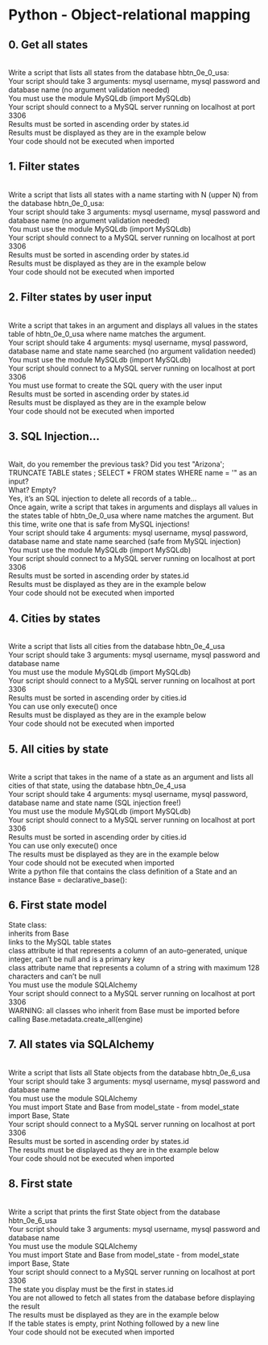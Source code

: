 <h1>Python - Object-relational mapping</h1>
<h2>0. Get all states</h2>
<br>
Write a script that lists all states from the database hbtn_0e_0_usa:
<br>
Your script should take 3 arguments: mysql username, mysql password and database name (no argument validation needed)
<br>You must use the module MySQLdb (import MySQLdb)
<br>Your script should connect to a MySQL server running on localhost at port 3306
<br>Results must be sorted in ascending order by states.id
<br>Results must be displayed as they are in the example below
<br>Your code should not be executed when imported
<br>
<h2>1. Filter states</h2>
<br>
Write a script that lists all states with a name starting with N (upper N) from the database hbtn_0e_0_usa:
<br>
Your script should take 3 arguments: mysql username, mysql password and database name (no argument validation needed)
<br>You must use the module MySQLdb (import MySQLdb)
<br>Your script should connect to a MySQL server running on localhost at port 3306
<br>Results must be sorted in ascending order by states.id
<br>Results must be displayed as they are in the example below
<br>Your code should not be executed when imported
<br>
<h2>2. Filter states by user input</h2>
<br>
Write a script that takes in an argument and displays all values in the states table of hbtn_0e_0_usa where name matches the argument.
<br>
Your script should take 4 arguments: mysql username, mysql password, database name and state name searched (no argument validation needed)<br>
You must use the module MySQLdb (import MySQLdb)<br>
Your script should connect to a MySQL server running on localhost at port 3306<br>
You must use format to create the SQL query with the user input<br>
Results must be sorted in ascending order by states.id<br>
Results must be displayed as they are in the example below<br>
Your code should not be executed when imported<br>
<h2>3. SQL Injection...</h2>
<br>
Wait, do you remember the previous task? Did you test "Arizona'; TRUNCATE TABLE states ; SELECT * FROM states WHERE name = '" as an input?
<br>
What? Empty?
<br>
Yes, it’s an SQL injection to delete all records of a table…
<br>
Once again, write a script that takes in arguments and displays all values in the states table of hbtn_0e_0_usa where name matches the argument. But this time, write one that is safe from MySQL injections!
<br>
Your script should take 4 arguments: mysql username, mysql password, database name and state name searched (safe from MySQL injection)<br>
You must use the module MySQLdb (import MySQLdb)<br>
Your script should connect to a MySQL server running on localhost at port 3306<br>
Results must be sorted in ascending order by states.id<br>
Results must be displayed as they are in the example below<br>
Your code should not be executed when imported<br>
<h2>4. Cities by states</h2>
<br>
Write a script that lists all cities from the database hbtn_0e_4_usa
<br>
Your script should take 3 arguments: mysql username, mysql password and database name<br>
You must use the module MySQLdb (import MySQLdb)<br>
Your script should connect to a MySQL server running on localhost at port 3306<br>
Results must be sorted in ascending order by cities.id<br>
You can use only execute() once<br>
Results must be displayed as they are in the example below<br>
Your code should not be executed when imported<br>
<h2>5. All cities by state</h2>
<br>
Write a script that takes in the name of a state as an argument and lists all cities of that state, using the database hbtn_0e_4_usa
<br>
Your script should take 4 arguments: mysql username, mysql password, database name and state name (SQL injection free!)<br>
You must use the module MySQLdb (import MySQLdb)<br>
Your script should connect to a MySQL server running on localhost at port 3306<br>
Results must be sorted in ascending order by cities.id<br>
You can use only execute() once<br>
The results must be displayed as they are in the example below<br>
Your code should not be executed when imported<br>
Write a python file that contains the class definition of a State and an instance Base = declarative_base():
<h2>6. First state model</h2>
State class:<br>
inherits from Base<br>
links to the MySQL table states<br>
class attribute id that represents a column of an auto-generated, unique integer, can’t be null and is a primary key<br>
class attribute name that represents a column of a string with maximum 128 characters and can’t be null<br>
You must use the module SQLAlchemy<br>
Your script should connect to a MySQL server running on localhost at port 3306<br>
WARNING: all classes who inherit from Base must be imported before calling Base.metadata.create_all(engine)<br>
<h2>7. All states via SQLAlchemy</h2>
<br>
Write a script that lists all State objects from the database hbtn_0e_6_usa
<br>
Your script should take 3 arguments: mysql username, mysql password and database name<br>
You must use the module SQLAlchemy<br>
You must import State and Base from model_state - from model_state import Base, State<br>
Your script should connect to a MySQL server running on localhost at port 3306<br>
Results must be sorted in ascending order by states.id<br>
The results must be displayed as they are in the example below<br>
Your code should not be executed when imported<br>
<h2>8. First state</h2>
<br>
Write a script that prints the first State object from the database hbtn_0e_6_usa
<br>
Your script should take 3 arguments: mysql username, mysql password and database name<br>
You must use the module SQLAlchemy<br>
You must import State and Base from model_state - from model_state import Base, State<br>
Your script should connect to a MySQL server running on localhost at port 3306<br>
The state you display must be the first in states.id<br>
You are not allowed to fetch all states from the database before displaying the result<br>
The results must be displayed as they are in the example below<br>
If the table states is empty, print Nothing followed by a new line<br>
Your code should not be executed when imported<br>